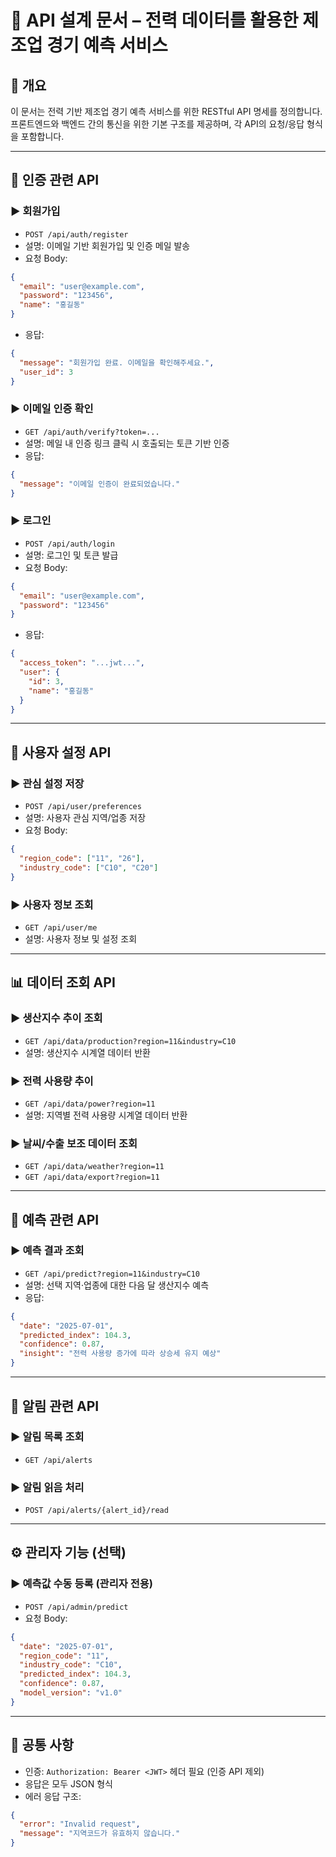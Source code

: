 # 📡 API 설계 문서 – 전력 데이터를 활용한 제조업 경기 예측 서비스

## 🧾 개요

이 문서는 전력 기반 제조업 경기 예측 서비스를 위한 RESTful API 명세를 정의합니다. 프론트엔드와 백엔드 간의 통신을 위한 기본 구조를 제공하며, 각 API의 요청/응답 형식을 포함합니다.

---

## 🔐 인증 관련 API

### ▶️ 회원가입

* `POST /api/auth/register`
* 설명: 이메일 기반 회원가입 및 인증 메일 발송
* 요청 Body:

```json
{
  "email": "user@example.com",
  "password": "123456",
  "name": "홍길동"
}
```

* 응답:

```json
{
  "message": "회원가입 완료. 이메일을 확인해주세요.",
  "user_id": 3
}
```

### ▶️ 이메일 인증 확인

* `GET /api/auth/verify?token=...`
* 설명: 메일 내 인증 링크 클릭 시 호출되는 토큰 기반 인증
* 응답:

```json
{
  "message": "이메일 인증이 완료되었습니다."
}
```

### ▶️ 로그인

* `POST /api/auth/login`
* 설명: 로그인 및 토큰 발급
* 요청 Body:

```json
{
  "email": "user@example.com",
  "password": "123456"
}
```

* 응답:

```json
{
  "access_token": "...jwt...",
  "user": {
    "id": 3,
    "name": "홍길동"
  }
}
```

---

## 👤 사용자 설정 API

### ▶️ 관심 설정 저장

* `POST /api/user/preferences`
* 설명: 사용자 관심 지역/업종 저장
* 요청 Body:

```json
{
  "region_code": ["11", "26"],
  "industry_code": ["C10", "C20"]
}
```

### ▶️ 사용자 정보 조회

* `GET /api/user/me`
* 설명: 사용자 정보 및 설정 조회

---

## 📊 데이터 조회 API

### ▶️ 생산지수 추이 조회

* `GET /api/data/production?region=11&industry=C10`
* 설명: 생산지수 시계열 데이터 반환

### ▶️ 전력 사용량 추이

* `GET /api/data/power?region=11`
* 설명: 지역별 전력 사용량 시계열 데이터 반환

### ▶️ 날씨/수출 보조 데이터 조회

* `GET /api/data/weather?region=11`
* `GET /api/data/export?region=11`

---

## 🔮 예측 관련 API

### ▶️ 예측 결과 조회

* `GET /api/predict?region=11&industry=C10`
* 설명: 선택 지역·업종에 대한 다음 달 생산지수 예측
* 응답:

```json
{
  "date": "2025-07-01",
  "predicted_index": 104.3,
  "confidence": 0.87,
  "insight": "전력 사용량 증가에 따라 상승세 유지 예상"
}
```

---

## 🔔 알림 관련 API

### ▶️ 알림 목록 조회

* `GET /api/alerts`

### ▶️ 알림 읽음 처리

* `POST /api/alerts/{alert_id}/read`

---

## ⚙️ 관리자 기능 (선택)

### ▶️ 예측값 수동 등록 (관리자 전용)

* `POST /api/admin/predict`
* 요청 Body:

```json
{
  "date": "2025-07-01",
  "region_code": "11",
  "industry_code": "C10",
  "predicted_index": 104.3,
  "confidence": 0.87,
  "model_version": "v1.0"
}
```

---

## 📎 공통 사항

* 인증: `Authorization: Bearer <JWT>` 헤더 필요 (인증 API 제외)
* 응답은 모두 JSON 형식
* 에러 응답 구조:

```json
{
  "error": "Invalid request",
  "message": "지역코드가 유효하지 않습니다."
}
```
